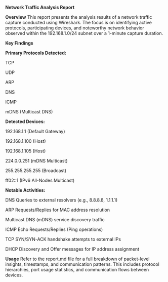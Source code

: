 **Network Traffic Analysis Report**

**Overview**
This report presents the analysis results of a network traffic capture conducted using Wireshark. The focus is on identifying active protocols, participating devices, and noteworthy network behavior observed within the 192.168.1.0/24 subnet over a 1-minute capture duration.

**Key Findings**

**Primary Protocols Detected:**

TCP

UDP

ARP

DNS

ICMP

mDNS (Multicast DNS)

**Detected Devices:**

192.168.1.1 (Default Gateway)

192.168.1.100 (Host)

192.168.1.105 (Host)

224.0.0.251 (mDNS Multicast)

255.255.255.255 (Broadcast)

ff02::1 (IPv6 All-Nodes Multicast)

**Notable Activities:**

DNS Queries to external resolvers (e.g., 8.8.8.8, 1.1.1.1)

ARP Requests/Replies for MAC address resolution

Multicast DNS (mDNS) service discovery traffic

ICMP Echo Requests/Replies (Ping operations)

TCP SYN/SYN-ACK handshake attempts to external IPs

DHCP Discovery and Offer messages for IP address assignment

**Usage**
Refer to the report.md file for a full breakdown of packet-level insights, timestamps, and communication patterns. This includes protocol hierarchies, port usage statistics, and communication flows between devices.

